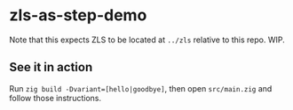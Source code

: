 # zls-as-step-demo

Note that this expects ZLS to be located at `../zls` relative to this repo. WIP.

## See it in action

Run `zig build -Dvariant=[hello|goodbye]`, then open `src/main.zig` and follow those instructions.
